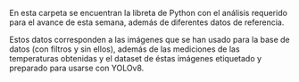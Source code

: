 En esta carpeta se encuentran la libreta de Python con el análisis requerido para el avance de esta semana, además de diferentes datos de referencia.

Estos datos corresponden a las imágenes que se han usado para la base de datos (con filtros y sin ellos), además de las mediciones de las temperaturas obtenidas y el dataset de éstas imágenes etiquetado y preparado para usarse con YOLOv8.
